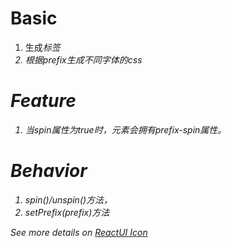 # Basic
1. 生成<i>标签
2. 根据prefix生成不同字体的css

# Feature
1. 当spin属性为true时，元素会拥有prefix-spin属性。

# Behavior
1. spin()/unspin()方法，
2. setPrefix(prefix)方法

See more details on [ReactUI Icon]

[ReactUI Icon]: http://lobos.github.io/react-ui/#/icon